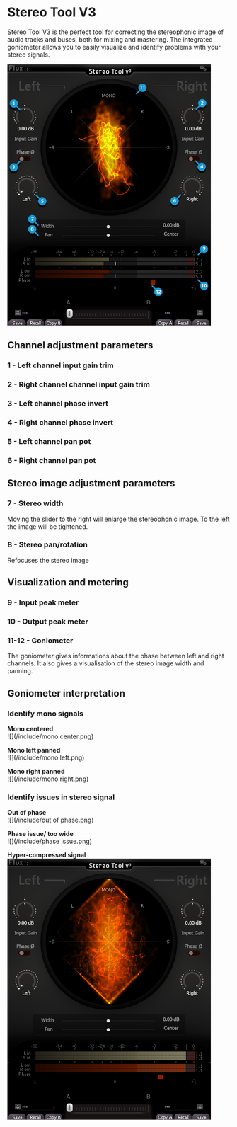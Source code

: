 # Stereo Tool V3
Stereo Tool V3 is the perfect tool for correcting the stereophonic image of audio tracks and buses, both for mixing and 
mastering. The integrated goniometer allows you to easily visualize and identify problems with your stereo signals.
 
![](/include/Stereotool+loupes.png)
 
## Channel adjustment parameters
### 1 - Left channel input gain trim  
### 2 - Right channel channel input gain trim  
### 3 - Left channel phase invert  
### 4 - Right channel phase invert  
### 5 - Left channel pan pot  
### 6 - Right channel pan pot  

## Stereo image adjustment parameters
### 7 - Stereo width
Moving the slider to the right will enlarge the stereophonic image. To the left the image will be tightened.
  
### 8 - Stereo pan/rotation  
Refocuses the stereo image

## Visualization and metering
### 9 - Input peak meter  
### 10 - Output peak meter  
### 11-12 - Goniometer  
The goniometer gives informations about the phase between left and right channels. It also gives a visualisation of 
the stereo image width and panning.

## Goniometer interpretation
### Identify mono signals
**Mono centered**  
![](/include/mono center.png)

**Mono left panned**  
![](/include/mono left.png)

**Mono right panned**  
![](/include/mono right.png)

### Identify issues in stereo signal

**Out of phase**  
![](/include/out of phase.png)

**Phase issue/ too wide**  
![](/include/phase issue.png)

**Hyper-compressed signal**  
![](/include/Stereotool_hypercompressed.png)